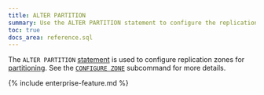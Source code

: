 ```yaml
---
title: ALTER PARTITION
summary: Use the ALTER PARTITION statement to configure the replication zone for a partition.
toc: true
docs_area: reference.sql 
---
```


The `ALTER PARTITION` [statement](sql-statements.html) is used to configure replication zones for [partitioning](partitioning.html). See the [`CONFIGURE ZONE`](configure-zone.html) subcommand for more details.

{%  include enterprise-feature.md %}
